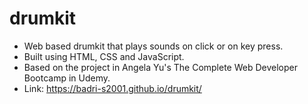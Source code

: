 # drumkit
- Web based drumkit that plays sounds on click or on key press.
- Built using HTML, CSS and JavaScript.
- Based on the project in Angela Yu's The Complete Web Developer Bootcamp in Udemy.
- Link: https://badri-s2001.github.io/drumkit/
